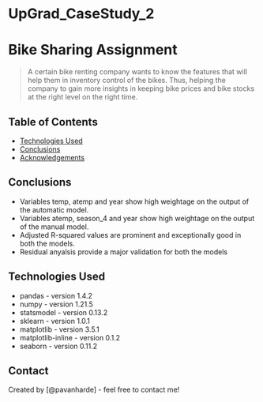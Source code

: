# UpGrad_CaseStudy_2
# Bike Sharing Assignment
> A certain bike renting company wants to know the features that will help them in inventory control of the bikes. Thus, helping the company to gain more insights in keeping bike prices and bike stocks at the right level on the right time.


## Table of Contents
* [Technologies Used](#technologies-used)
* [Conclusions](#conclusions)
* [Acknowledgements](#acknowledgements)


## Conclusions
- Variables temp, atemp and year show high weightage on the output of the automatic model.
- Variables atemp, season_4 and year show high weightage on the output of the manual model.
- Adjusted R-squared values are prominent and exceptionally good in both the models.
- Residual anyalsis provide a major validation for both the models

## Technologies Used
- pandas - version 1.4.2
- numpy - version 1.21.5
- statsmodel - version 0.13.2
- sklearn - version 1.0.1
- matplotlib - version 3.5.1
- matplotlib-inline - version 0.1.2
- seaborn - version 0.11.2

## Contact
Created by [@pavanharde] - feel free to contact me!
